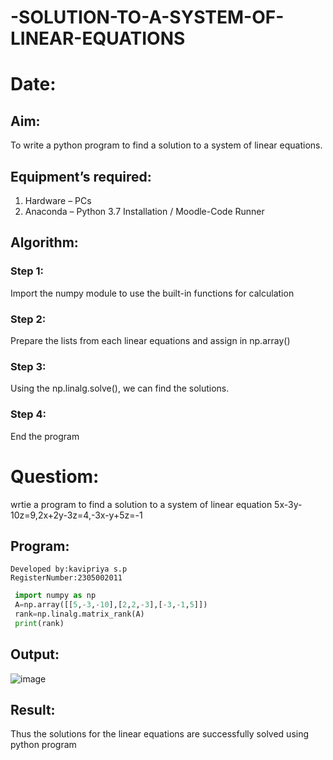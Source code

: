 # -SOLUTION-TO-A-SYSTEM-OF-LINEAR-EQUATIONS
# Date:
## Aim:
To write a python program to find a solution to a system of linear equations.
## Equipment’s required:
1. 	Hardware – PCs
2. 	Anaconda – Python 3.7 Installation / Moodle-Code Runner
## Algorithm:
### Step 1: 
Import the numpy module to use the built-in functions for calculation
### Step 2: 
Prepare the lists from each linear equations and assign in np.array()
### Step 3: 
Using the np.linalg.solve(), we can find the solutions.
### Step 4: 
End the program
# Questiom:
  wrtie a program to find a solution to a system of linear equation 5x-3y-10z=9,2x+2y-3z=4,-3x-y+5z=-1
## Program:
```
Developed by:kavipriya s.p
RegisterNumber:2305002011
```
```python
 import numpy as np
 A=np.array([[5,-3,-10],[2,2,-3],[-3,-1,5]])
 rank=np.linalg.matrix_rank(A)
 print(rank)
```

## Output:
![image](https://github.com/kavipriyasp07/-SOLUTION-TO-A-SYSTEM-OF-LINEAR-EQUATIONS/assets/155508590/36d6206b-2262-4120-93f2-221c9548b416)




## Result: 
Thus the solutions for the linear equations are successfully solved using python program

